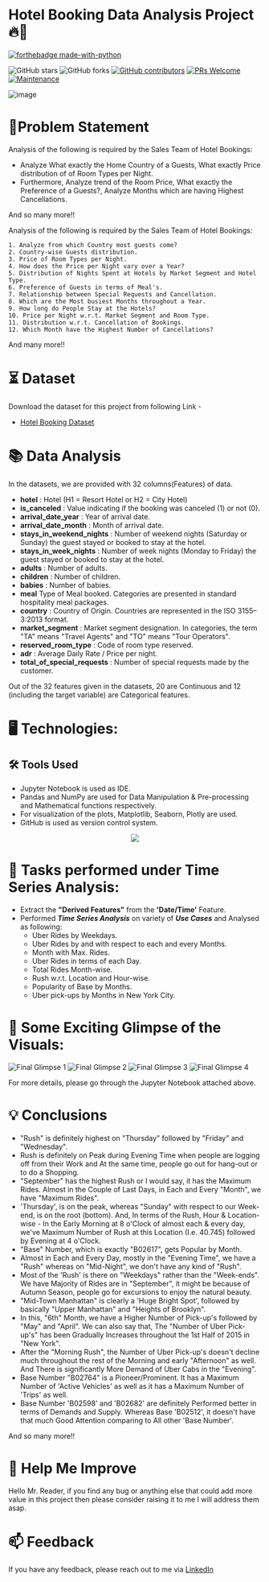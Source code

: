 
# Hotel Booking Data Analysis Project 🔥🍁

<p align="center">

  [![forthebadge made-with-python](http://ForTheBadge.com/images/badges/made-with-python.svg)](https://www.python.org/)
  
  ![GitHub stars](https://img.shields.io/github/stars/Lokesh-Attarde/Hotel_Booking_Data_Analysis)
  ![GitHub forks](https://img.shields.io/github/forks/Lokesh-Attarde/Hotel_Booking_Data_Analysis)
  [![GitHub contributors](https://img.shields.io/github/contributors/Lokesh-Attarde/Hotel_Booking_Data_Analysis.svg)](https://GitHub.com/Lokesh-Attarde/Hotel_Booking_Data_Analysis/graphs/contributors/)
  [![PRs Welcome](https://img.shields.io/badge/PRs-welcome-brightgreen.svg?style=flat-square)](http://makeapullrequest.com)
  [![Maintenance](https://img.shields.io/badge/Maintained%3F-yes-green.svg)](https://GitHub.com/Naereen/StrapDown.js/graphs/commit-activity)
</p>  

![image](https://user-images.githubusercontent.com/84115928/140745716-6591df44-5f14-47e4-a557-6959f9591fd3.jpg)

# 📝Problem Statement
Analysis of the following is required by the Sales Team of Hotel Bookings:
- Analyze What exactly the Home Country of a Guests, What exactly Price distribution of of Room Types per Night.
- Furthermore, Analyze trend of the Room Price, What exactly the Preference of a Guests?, Analyze Months which are having Highest Cancellations.

And so many more!!


Analysis of the following is required by the Sales Team of Hotel Bookings:

    1. Analyze from which Country most guests come?
    2. Country-wise Guests distribution.
    3. Price of Room Types per Night.
    4. How does the Price per Night vary over a Year?
    5. Distribution of Nights Spent at Hotels by Market Segment and Hotel Type.
    6. Preference of Guests in terms of Meal's.
    7. Relationship between Special Requests and Cancellation.
    8. Which are the Most busiest Months throughout a Year.
    9. How long do People Stay at the Hotels?
    10. Price per Night w.r.t. Market Segment and Room Type.
    11. Distribution w.r.t. Cancellation of Bookings.
    12. Which Month have the Highest Number of Cancellations?

And many more!!

# ⏳ Dataset
Download the dataset for this project from following Link -
* [Hotel Booking Dataset](https://github.com/Lokesh-Attarde/Hotel_Booking_Data_Analysis/blob/305582b840d1dccedb983e1c9afaf66e42946588/hotel_bookings.csv)

# 📚 Data Analysis
In the datasets, we are provided with 32 columns(Features) of data.

* **hotel** : Hotel (H1 = Resort Hotel or H2 = City Hotel)
* **is_canceled** : Value indicating if the booking was canceled (1) or not (0).
* **arrival_date_year** : Year of arrival date.
* **arrival_date_month** : Month of arrival date.
* **stays_in_weekend_nights** : Number of weekend nights (Saturday or Sunday) the guest stayed or booked to stay at the hotel.
* **stays_in_week_nights** : Number of week nights (Monday to Friday) the guest stayed or booked to stay at the hotel.
* **adults** : Number of adults.
* **children** : Number of children.
* **babies** : Number of babies.
* **meal** Type of Meal booked. Categories are presented in standard hospitality meal packages.
* **country** : Country of Origin. Countries are represented in the ISO 3155–3:2013 format.
* **market_segment** : Market segment designation. In categories, the term "TA" means "Travel Agents" and "TO" means "Tour Operators".
* **reserved_room_type** : Code of room type reserved.
* **adr** : Average Daily Rate / Price per night.
* **total_of_special_requests** : Number of special requests made by the customer.

Out of the 32 features given in the datasets, 20 are Continuous and 12 (including the target variable) are Categorical features.

# 🖥️ Technologies:
## 🛠️ Tools Used
* Jupyter Notebook is used as IDE.
* Pandas and NumPy are used for Data Manipulation & Pre-processing and Mathematical functions respectively.
* For visualization of the plots, Matplotlib, Seaborn, Plotly are used.
* GitHub is used as version control system.

<p align="center">
  <img src="https://user-images.githubusercontent.com/84115928/141269995-77714aa7-9b0c-4b11-a94c-e1639a0a743b.png">
</p>

# 🎉 Tasks performed under Time Series Analysis:
* Extract the **"Derived Features"** from the **'Date/Time'** Feature.
* Performed ***Time Series Analysis*** on variety of ***Use Cases*** and Analysed as following:
  * Uber Rides by Weekdays.
  * Uber Rides by and with respect to each and every Months.
  * Month with Max. Rides.
  * Uber Rides in terms of each Day.
  * Total Rides Month-wise.
  * Rush w.r.t. Location and Hour-wise.
  * Popularity of Base by Months.
  * Uber pick-ups by Months in New York City.

# 🌱 Some Exciting Glimpse of the Visuals:
![Final Glimpse 1](https://user-images.githubusercontent.com/84115928/140725706-33748c98-c5b7-4e5c-80e3-b06b9cf1e7de.gif)
![Final Glimpse 2](https://user-images.githubusercontent.com/84115928/140718150-ae634d16-4d21-4250-814e-3a1b246c5996.gif)
![Final Glimpse 3](https://user-images.githubusercontent.com/84115928/140723990-69a9eebd-e130-4ba3-93ec-75ec5857b7f6.gif)
![Final Glimpse 4](https://user-images.githubusercontent.com/84115928/140724037-6c69ef19-e35d-45f9-89af-3f20b9852f54.gif)

For more details, please go through the Jupyter Notebook attached above.

# 💡 Conclusions
* "Rush" is definitely highest on "Thursday" followed by "Friday" and "Wednesday".
* Rush is definitely on Peak during Evening Time when people are logging off from their Work and At the same time, people go out for hang-out or to do a Shopping.
* "September" has the highest Rush or I would say, it has the Maximum Rides.
  Almost in the Couple of Last Days, in Each and Every "Month", we have "Maximum Rides".
* 'Thursday', is on the peak, whereas "Sunday" with respect to our Week-end, is on the root (bottom).
  And, In terms of the Rush, Hour & Location-wise - In the Early Morning at 8 o'Clock of almost each & every day, we've Maximum Number of Rush at this Location (I.e. 40.745) followed by Evening at 4 o'Clock.
* "Base" Number, which is exactly "B02617", gets Popular by Month.
* Almost in Each and Every Day, mostly in the "Evening Time", we have a "Rush" whereas on "Mid-Night", we don't have any kind of "Rush".
* Most of the 'Rush' is there on "Weekdays" rather than the "Week-ends".
  We have Majority of Rides are in "September", it might be because of Autumn Season, people go for excursions to enjoy the natural beauty.
* "Mid-Town Manhattan" is clearly a 'Huge Bright Spot', followed by basically "Upper Manhattan" and "Heights of Brooklyn".
* In this, "6th" Month, we have a Higher Number of Pick-up's followed by "May" and "April".
  We can also say that, The "Number of Uber Pick-up's" has been Gradually Increases throughout the 1st Half of 2015 in "New York".
* After the "Morning Rush", the Number of Uber Pick-up's doesn't decline much throughout the rest of the Morning and early "Afternoon" as well.
  And There is significantly More Demand of Uber Cabs in the "Evening".
* Base Number "B02764" is a Pioneer/Prominent. It has a Maximum Number of 'Active Vehicles' as well as it has a Maximum Number of 'Trips' as well.
* Base Number 'B02598' and 'B02682' are definitely Performed better in terms of Demands and Supply.
  Whereas Base 'B02512', it doesn't have that much Good Attention comparing to All other 'Base Number'.

And so many more!!

# 🎉 Help Me Improve
Hello Mr. Reader, if you find any bug or anything else that could add more value in this project then please consider raising it to me I will address them asap.
  
# 📫 Feedback
If you have any feedback, please reach out to me via [LinkedIn](https://www.linkedin.com/in/lokesh-attarde-145086141/)
